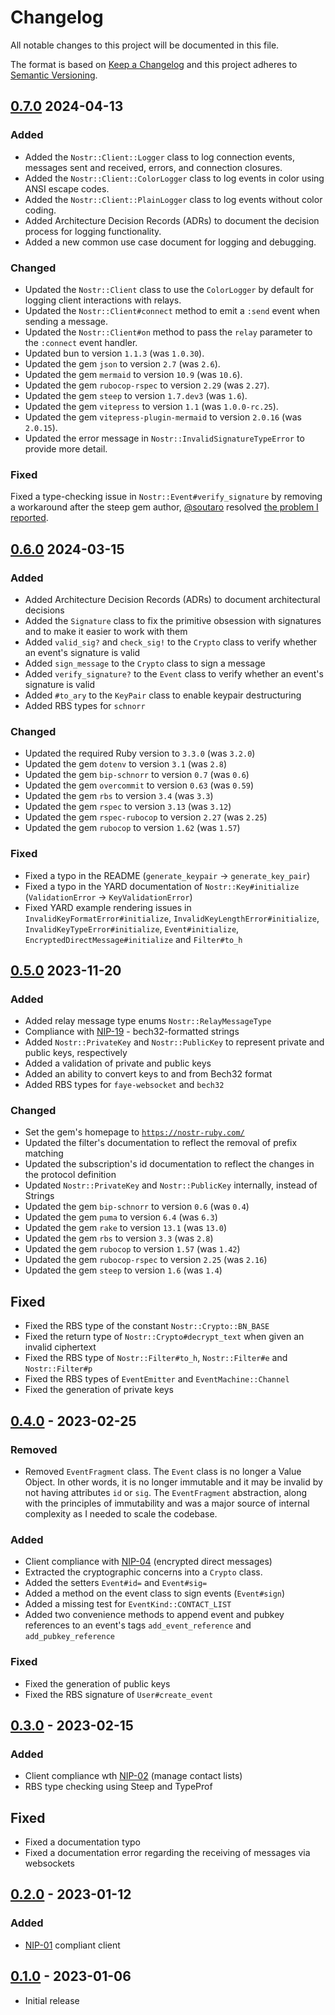 # Changelog
All notable changes to this project will be documented in this file.

The format is based on [Keep a Changelog](http://keepachangelog.com/en/1.1.1/)
and this project adheres to [Semantic Versioning](http://semver.org/spec/v2.0.0.html).

## [0.7.0] 2024-04-13

### Added

- Added the `Nostr::Client::Logger` class to log connection events, messages sent and received, errors, and connection
closures.
- Added the `Nostr::Client::ColorLogger` class to log events in color using ANSI escape codes.
- Added the `Nostr::Client::PlainLogger` class to log events without color coding.
- Added Architecture Decision Records (ADRs) to document the decision process for logging functionality.
- Added a new common use case document for logging and debugging.

### Changed

- Updated the `Nostr::Client` class to use the `ColorLogger` by default for logging client interactions with relays.
- Updated the `Nostr::Client#connect` method to emit a `:send` event when sending a message.
- Updated the `Nostr::Client#on` method to pass the `relay` parameter to the `:connect` event handler.
- Updated bun to version `1.1.3` (was `1.0.30`).
- Updated the gem `json` to version `2.7` (was `2.6`).
- Updated the gem `mermaid` to version `10.9` (was `10.6`).
- Updated the gem `rubocop-rspec` to version `2.29` (was `2.27`).
- Updated the gem `steep` to version `1.7.dev3` (was `1.6`).
- Updated the gem `vitepress` to version `1.1` (was `1.0.0-rc.25`).
- Updated the gem `vitepress-plugin-mermaid` to version `2.0.16` (was `2.0.15`).
- Updated the error message in `Nostr::InvalidSignatureTypeError` to provide more detail.

### Fixed

Fixed a type-checking issue in `Nostr::Event#verify_signature` by removing a workaround after the steep gem author,
[@soutaro](https://github.com/soutaro) resolved [the problem I reported](https://github.com/soutaro/steep/issues/1079).

## [0.6.0] 2024-03-15

### Added

- Added Architecture Decision Records (ADRs) to document architectural decisions
- Added the `Signature` class to fix the primitive obsession with signatures and to make it easier to work with them
- Added `valid_sig?` and `check_sig!` to the `Crypto` class to verify whether an event's signature is valid
- Added `sign_message` to the `Crypto` class to sign a message
- Added `verify_signature?` to the `Event` class to verify whether an event's signature is valid
- Added `#to_ary` to the `KeyPair` class to enable keypair destructuring
- Added RBS types for `schnorr`

### Changed

- Updated the required Ruby version to `3.3.0` (was `3.2.0`)
- Updated the gem `dotenv` to version `3.1` (was `2.8`)
- Updated the gem `bip-schnorr` to version `0.7` (was `0.6`)
- Updated the gem `overcommit` to version `0.63` (was `0.59`)
- Updated the gem `rbs` to version `3.4` (was `3.3`)
- Updated the gem `rspec` to version `3.13` (was `3.12`)
- Updated the gem `rspec-rubocop` to version `2.27` (was `2.25`)
- Updated the gem `rubocop` to version `1.62` (was `1.57`)

### Fixed

- Fixed a typo in the README (`generate_keypair` -> `generate_key_pair`)
- Fixed a typo in the YARD documentation of `Nostr::Key#initialize` (`ValidationError` -> `KeyValidationError`)
- Fixed YARD example rendering issues in `InvalidKeyFormatError#initialize`, `InvalidKeyLengthError#initialize`,
`InvalidKeyTypeError#initialize`, `Event#initialize`, `EncryptedDirectMessage#initialize` and `Filter#to_h`

## [0.5.0] 2023-11-20

### Added

- Added relay message type enums `Nostr::RelayMessageType`
- Compliance with [NIP-19](https://github.com/nostr-protocol/nips/blob/master/19.md) - bech32-formatted strings
- Added `Nostr::PrivateKey` and `Nostr::PublicKey` to represent private and public keys, respectively
- Added a validation of private and public keys
- Added an ability to convert keys to and from Bech32 format
- Added RBS types for `faye-websocket` and `bech32`

### Changed

- Set the gem's homepage to [`https://nostr-ruby.com/`](https://nostr-ruby.com/)
- Updated the filter's documentation to reflect the removal of prefix matching
- Updated the subscription's id documentation to reflect the changes in the protocol definition
- Updated `Nostr::PrivateKey` and `Nostr::PublicKey` internally, instead of Strings
- Updated the gem `bip-schnorr` to version `0.6` (was `0.4`)
- Updated the gem `puma` to version `6.4` (was `6.3`)
- Updated the gem `rake` to version `13.1` (was `13.0`)
- Updated the gem `rbs` to version `3.3` (was `2.8`)
- Updated the gem `rubocop` to version `1.57` (was `1.42`)
- Updated the gem `rubocop-rspec` to version `2.25` (was `2.16`)
- Updated the gem `steep` to version `1.6` (was `1.4`)

## Fixed

- Fixed the RBS type of the constant `Nostr::Crypto::BN_BASE`
- Fixed the return type of `Nostr::Crypto#decrypt_text` when given an invalid ciphertext
- Fixed the RBS type of `Nostr::Filter#to_h`, `Nostr::Filter#e` and `Nostr::Filter#p`
- Fixed the RBS types of `EventEmitter` and `EventMachine::Channel`
- Fixed the generation of private keys

## [0.4.0] - 2023-02-25

### Removed

- Removed `EventFragment` class. The `Event` class is no longer a Value Object. In other words, it is no longer
immutable and it may be invalid by not having attributes `id` or `sig`. The `EventFragment` abstraction, along with the
principles of immutability and was a major source of internal complexity as I needed to scale the codebase.

### Added

- Client compliance with [NIP-04](https://github.com/nostr-protocol/nips/blob/master/04.md) (encrypted direct messages)
- Extracted the cryptographic concerns into a `Crypto` class.
- Added the setters `Event#id=` and `Event#sig=`
- Added a method on the event class to sign events (`Event#sign`)
- Added a missing test for `EventKind::CONTACT_LIST`
- Added two convenience methods to append event and pubkey references to an event's tags `add_event_reference` and
`add_pubkey_reference`

### Fixed

- Fixed the generation of public keys
- Fixed the RBS signature of `User#create_event`

## [0.3.0] - 2023-02-15

### Added

- Client compliance wth [NIP-02](https://github.com/nostr-protocol/nips/blob/master/02.md) (manage contact lists)
- RBS type checking using Steep and TypeProf

## Fixed

- Fixed a documentation typo
- Fixed a documentation error regarding the receiving of messages via websockets

## [0.2.0] - 2023-01-12

### Added

- [NIP-01](https://github.com/nostr-protocol/nips/blob/master/01.md) compliant client

## [0.1.0] - 2023-01-06

- Initial release

[0.7.0]: https://github.com/wilsonsilva/nostr/compare/v0.6.0...v0.7.0
[0.6.0]: https://github.com/wilsonsilva/nostr/compare/v0.5.0...v0.6.0
[0.5.0]: https://github.com/wilsonsilva/nostr/compare/v0.4.0...v0.5.0
[0.4.0]: https://github.com/wilsonsilva/nostr/compare/v0.3.0...v0.4.0
[0.3.0]: https://github.com/wilsonsilva/nostr/compare/v0.2.0...v0.3.0
[0.2.0]: https://github.com/wilsonsilva/nostr/compare/v0.1.0...v0.2.0
[0.1.0]: https://github.com/wilsonsilva/nostr/compare/7fded5...v0.1.0
